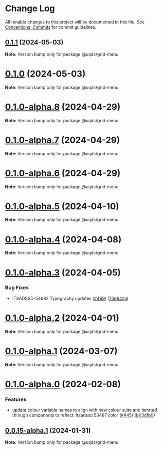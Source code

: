 # Change Log

All notable changes to this project will be documented in this file.
See [Conventional Commits](https://conventionalcommits.org) for commit guidelines.

## [0.1.1](https://github.com/uq-its-ss/design-system/compare/@uqds/grid-menu@0.1.0-alpha.8...@uqds/grid-menu@0.1.1) (2024-05-03)

**Note:** Version bump only for package @uqds/grid-menu

# [0.1.0](https://github.com/uq-its-ss/design-system/compare/@uqds/grid-menu@0.1.0-alpha.8...@uqds/grid-menu@0.1.0) (2024-05-03)

**Note:** Version bump only for package @uqds/grid-menu

# [0.1.0-alpha.8](https://github.com/uq-its-ss/design-system/compare/@uqds/grid-menu@0.1.0-alpha.7...@uqds/grid-menu@0.1.0-alpha.8) (2024-04-29)

**Note:** Version bump only for package @uqds/grid-menu

# [0.1.0-alpha.7](https://github.com/uq-its-ss/design-system/compare/@uqds/grid-menu@0.1.0-alpha.6...@uqds/grid-menu@0.1.0-alpha.7) (2024-04-29)

**Note:** Version bump only for package @uqds/grid-menu

# [0.1.0-alpha.6](https://github.com/uq-its-ss/design-system/compare/@uqds/grid-menu@0.1.0-alpha.5...@uqds/grid-menu@0.1.0-alpha.6) (2024-04-29)

**Note:** Version bump only for package @uqds/grid-menu

# [0.1.0-alpha.5](https://github.com/uq-its-ss/design-system/compare/@uqds/grid-menu@0.1.0-alpha.4...@uqds/grid-menu@0.1.0-alpha.5) (2024-04-10)

**Note:** Version bump only for package @uqds/grid-menu

# [0.1.0-alpha.4](https://github.com/uq-its-ss/design-system/compare/@uqds/grid-menu@0.1.0-alpha.3...@uqds/grid-menu@0.1.0-alpha.4) (2024-04-08)

**Note:** Version bump only for package @uqds/grid-menu

# [0.1.0-alpha.3](https://github.com/uq-its-ss/design-system/compare/@uqds/grid-menu@0.1.0-alpha.2...@uqds/grid-menu@0.1.0-alpha.3) (2024-04-05)

### Bug Fixes

- ITSADSSD-54682 Typography updates ([#489](https://github.com/uq-its-ss/design-system/issues/489)) ([70e842a](https://github.com/uq-its-ss/design-system/commit/70e842a1552cddc9c63452ae63bae91b380f420b))

# [0.1.0-alpha.2](https://github.com/uq-its-ss/design-system/compare/@uqds/grid-menu@0.1.0-alpha.1...@uqds/grid-menu@0.1.0-alpha.2) (2024-04-01)

**Note:** Version bump only for package @uqds/grid-menu

# [0.1.0-alpha.1](https://github.com/uq-its-ss/design-system/compare/@uqds/grid-menu@0.1.0-alpha.0...@uqds/grid-menu@0.1.0-alpha.1) (2024-03-07)

**Note:** Version bump only for package @uqds/grid-menu

# [0.1.0-alpha.0](https://github.com/uq-its-ss/design-system/compare/@uqds/grid-menu@0.0.15-alpha.1...@uqds/grid-menu@0.1.0-alpha.0) (2024-02-08)

### Features

- update colour variable names to align with new colour suite and iterated through components to reflect. Itsadssd 53487 color ([#445](https://github.com/uq-its-ss/design-system/issues/445)) ([b03d1b9](https://github.com/uq-its-ss/design-system/commit/b03d1b9a7944f4552750706b276405b0988abf90))

## [0.0.15-alpha.1](https://github.com/uq-its-ss/design-system/compare/@uqds/grid-menu@0.0.15-alpha.0...@uqds/grid-menu@0.0.15-alpha.1) (2024-01-31)

**Note:** Version bump only for package @uqds/grid-menu
